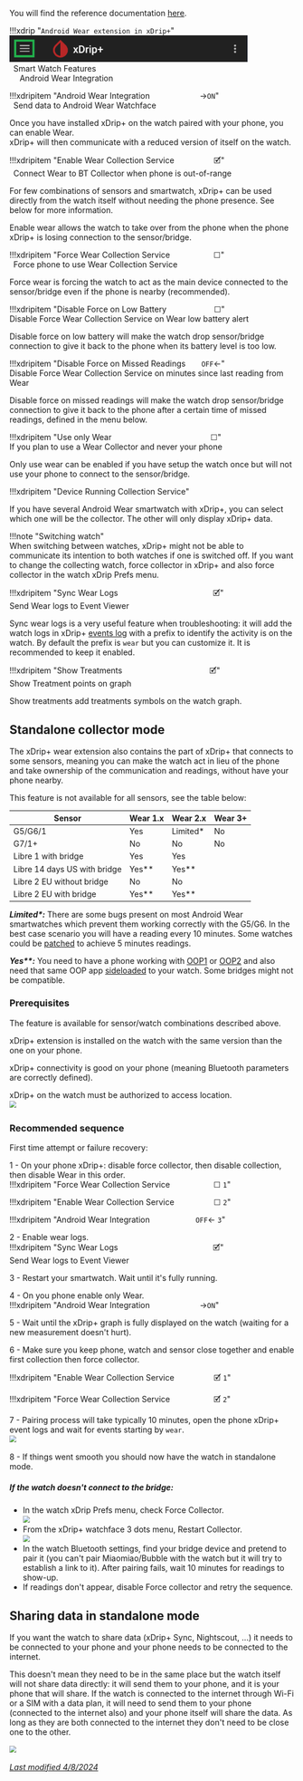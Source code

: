 You will find the reference documentation [here](https://github.com/NightscoutFoundation/xDrip/blob/master/Documentation/WatchGuide.md).

!!!xdrip "`Android Wear extension in xDrip+`"  
    <img src="../../images/hamburger_menu.png" style="zoom:75%;" />  
    &ensp;Smart Watch Features  
    &emsp;  Android Wear Integration

!!!xdripitem "Android Wear Integration&emsp;&emsp;&emsp;&emsp;&emsp;&emsp; →`ON`"  
    &ensp;Send data to Android Wear Watchface

Once you have installed xDrip+ on the watch paired with your phone, you can enable Wear.  
xDrip+ will then communicate with a reduced version of itself on the watch.

!!!xdripitem "Enable Wear Collection Service&emsp;&emsp;&emsp;&emsp;&emsp;🗹"  
    &ensp;Connect Wear to BT Collector when phone is out-of-range

For few combinations of sensors and smartwatch, xDrip+ can be used directly from the watch itself without needing the phone presence. See below for more information.

Enable wear allows the watch to take over from the phone when the phone xDrip+ is losing connection to the sensor/bridge.

!!!xdripitem "Force Wear Collection Service&ensp;&emsp;&emsp;&emsp;&emsp;&emsp;☐"  
    &ensp;Force phone to use Wear Collection Service

Force wear is forcing the watch to act as the main device connected to the sensor/bridge even if the phone is nearby (recommended).

!!!xdripitem "Disable Force on Low Battery&emsp;&emsp;&emsp;&emsp;&emsp;&emsp;☐"  
    Disable Force Wear Collection Service on Wear low battery alert

Disable force on low battery will make the watch drop sensor/bridge connection to give it back to the phone when its battery level is too low.

!!!xdripitem "Disable Force on Missed Readings&emsp;&emsp;`OFF`←"  
    Disable Force Wear Collection Service on minutes since last reading from Wear  

Disable force on missed readings will make the watch drop sensor/bridge connection to give it back to the phone after a certain time of missed readings, defined in the menu below.

!!!xdripitem "Use only Wear&ensp;&emsp;&emsp;&emsp;&emsp;&emsp;&emsp;&emsp;&emsp;&emsp;&emsp;&emsp;&emsp;☐"  
    If you plan to use a Wear Collector and never your phone

Only use wear can be enabled if you have setup the watch once but will not use your phone to connect to the sensor/bridge.

!!!xdripitem "Device Running Collection Service"  

If you have several Android Wear smartwatch with xDrip+, you can select which one will be the collector. The other will only display xDrip+ data.

!!!note "Switching watch"  
    When switching between watches, xDrip+ might not be able to communicate its intention to both watches if one is switched off. If you want to change the collecting watch, force collector in xDrip+ and also force collector in the watch xDrip Prefs menu.

!!!xdripitem "Sync Wear Logs&emsp;&emsp;&emsp;&emsp;&emsp;&emsp;&emsp;&emsp;&emsp;&emsp;&emsp;&emsp;🗹"  
    Send Wear logs to Event Viewer

Sync wear logs is a very useful feature when troubleshooting: it will add the watch logs in xDrip+ [events log](../../use/3dotsmenu/#events-log) with a prefix to identify the activity is on the watch. By default the prefix is `wear` but you can customize it. It is recommended to keep it enabled.

!!!xdripitem "Show Treatments&emsp;&emsp;&emsp;&emsp;&emsp;&emsp;&emsp;&emsp;&emsp;&emsp;&emsp;🗹"  
    Show Treatment points on graph

Show treatments add treatments symbols on the watch graph.

## Standalone collector mode

The xDrip+ wear extension also contains the part of xDrip+ that connects to some sensors, meaning you can make the watch act in lieu of the phone and take ownership of the communication and readings, without have your phone nearby.

This feature is not available for all sensors, see the table below:

| Sensor                       | Wear 1.x | Wear 2.x | Wear 3+ |
| ---------------------------- | -------- | -------- | ------- |
| G5/G6/1                      | Yes      | Limited* | No      |
| G7/1+                        | No       | No       | No      |
| Libre 1 with bridge          | Yes      | Yes      |         |
| Libre 14 days US with bridge | Yes**    | Yes**    |         |
| Libre 2 EU without bridge    | No       | No       |         |
| Libre 2 EU with bridge       | Yes**    | Yes**    |         |

***Limited\*:*** There are some bugs present on most Android Wear smartwatches which prevent them working correctly with the G5/G6. In the best case scenario you will have a reading every 10 minutes. Some watches could be [patched](https://github.com/NightscoutFoundation/xDrip/wiki/Patching-Android-Wear-devices-for-use-with-the-G5) to achieve 5 minutes readings.

***Yes\*\*:*** You need to have a phone working with [OOP1](../../use/OOP/) or [OOP2](../../use/OOP/#oop2) and also need that same OOP app [sideloaded](../../troubleshoot/ADB/#smartwatch) to your watch. Some bridges might not be compatible.

### Prerequisites

The feature is available for sensor/watch combinations described above.

xDrip+ extension is installed on the watch with the same version than the one on your phone.

xDrip+ connectivity is good on your phone (meaning Bluetooth parameters are correctly defined).

xDrip+ on the watch must be authorized to access location.  
<img src="../images/M-S-SW-AW33.png" style="zoom:75%;" />

### Recommended sequence

First time attempt or failure recovery:

1 - On your phone xDrip+: disable force collector, then disable collection, then disable Wear in this order.  
!!!xdripitem "Force Wear Collection Service&ensp;&emsp;&emsp;&emsp;&emsp;&emsp;☐ `1`"

!!!xdripitem "Enable Wear Collection Service&emsp;&emsp;&emsp;&emsp;&emsp;☐ `2`"

!!!xdripitem "Android Wear Integration&ensp;&emsp;&emsp;&emsp;&emsp;&emsp; `OFF`← `3`"

2 - Enable wear logs.  
!!!xdripitem "Sync Wear Logs&emsp;&emsp;&emsp;&emsp;&emsp;&emsp;&emsp;&emsp;&emsp;&emsp;&emsp;&emsp;🗹"  
    Send Wear logs to Event Viewer

3 - Restart your smartwatch. Wait until it's fully running.

4 - On you phone enable only Wear.  
!!!xdripitem "Android Wear Integration&emsp;&emsp;&emsp;&emsp;&emsp;&emsp; →`ON`"  

5 - Wait until the xDrip+ graph is fully displayed on the watch (waiting for a new measurement doesn't hurt).

6 - Make sure you keep phone, watch and sensor close together and enable first collection then force collector.  

!!!xdripitem "Enable Wear Collection Service&emsp;&emsp;&emsp;&emsp;&emsp;🗹 `1`"

!!!xdripitem "Force Wear Collection Service&ensp;&emsp;&emsp;&emsp;&emsp;&emsp;🗹 `2`"

7 - Pairing process will take typically 10 minutes, open the phone xDrip+ event logs and wait for events starting by `wear`.  
<img src="../images/M-S-SW-AW31.png" style="zoom:75%;" />

8 - If things went smooth you should now have the watch in standalone mode.

##### If the watch doesn't connect to the bridge:

- In the watch xDrip Prefs menu, check Force Collector.  
  <img src="../images/M-S-SW-AW-ST3b.png" style="zoom:75%;" />
- From the xDrip+ watchface 3 dots menu, Restart Collector.  
  <img src="../images/M-S-SW-AW-3DM.png" style="zoom:75%;" />
- In the watch Bluetooth settings, find your bridge device and pretend to pair it (you can't pair Miaomiao/Bubble with the watch but it will try to establish a link to it). After pairing fails, wait 10 minutes for readings to show-up.
- If readings don't appear, disable Force collector and retry the sequence.

## Sharing data in standalone mode

If you want the watch to share data (xDrip+ Sync, Nightscout, ...) it needs to be connected to your phone and your phone needs to be connected to the internet.

This doesn't mean they need to be in the same place but the watch itself will not share data directly: it will send them to your phone, and it is your phone that will share. If the watch is connected to the internet through Wi-Fi or a SIM with a data plan, it will need to send them to your phone (connected to the internet also) and your phone itself will share the data. As long as they are both connected to the internet they don't need to be close one to the other.

<img src="../images/M-S-SW-AW-XP24.png" style="zoom:75%;" />

</br>

[*Last modified 4/8/2024*](https://github.com/NightscoutFoundation/xDrip/releases/tag/2024.08.02)

